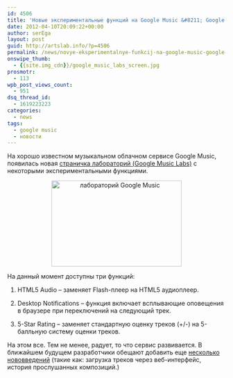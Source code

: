 ```yaml
---
id: 4506
title: 'Новые экспериментальные функций на Google Music &#8211; Google Music Labs'
date: 2012-04-10T20:09:22+00:00
author: serEga
layout: post
guid: http://artslab.info/?p=4506
permalink: /news/novye-eksperimentalnye-funkcij-na-google-music-google-music-labs/
onswipe_thumb:
  - {{site.img_cdn}}/google_music_labs_screen.jpg
prosmotr:
  - 113
wpb_post_views_count:
  - 951
dsq_thread_id:
  - 1619223223
categories:
  - news
tags:
  - google music
  - новости
---
```

На хорошо известном музыкальном облачном сервисе Google Music, появилась новая [страничка лабораторий (Google Music Labs)](https://play.google.com/music/listen?u=0#labs_pl) с некоторыми экспериментальными функциями.



<center>
  <a href="{{site.img_cdn}}/google_music_labs.jpg"><img src="{{site.img_cdn}}/google_music_labs-300x198.jpg" alt="лабораторий Google Music" title="google_music_labs" width="300" height="198" class="aligncenter size-medium wp-image-4507" srcset="{{site.img_cdn}}/google_music_labs-300x198.jpg 300w, {{site.img_cdn}}/google_music_labs.jpg 811w" sizes="(max-width: 300px) 100vw, 300px" /></a>
</center>

На данный момент доступны три функций:

1. HTML5 Audio &#8211; заменяет Flash-плеер на HTML5 аудиоплеер.

2. Desktop Notifications &#8211; функция включает всплывающие оповещения в браузере при переключений на следующий трек.

3. 5-Star Rating &#8211; заменяет стандартную оценку треков (+/-) на 5-балльную систему оценки треков.

На этом все. Тем не менее, радует, то что сервис развивается. В ближайшем будущем разработчики обещают добавить еще [несколько нововведений](http://googlemusicblog.ru/novovvedeniya-na-google-music-web-zagruzchik-music-labs-istoriya/) (такие как: загрузка треков через веб-интерфейс, история прослушанных композиций.)